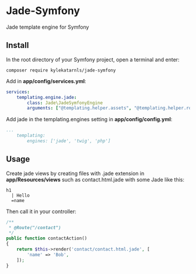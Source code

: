 # Jade-Symfony
Jade template engine for Symfony

## Install
In the root directory of your Symfony project, open a
terminal and enter:
```shell
composer require kylekatarnls/jade-symfony
```

Add in **app/config/services.yml**:
```yml
services:
    templating.engine.jade:
        class: Jade\JadeSymfonyEngine
        arguments: ["@templating.helper.assets", "@templating.helper.router"]
```

Add jade in the templating.engines setting in **app/config/config.yml**:
```yml
...
    templating:
        engines: ['jade', 'twig', 'php']
```

## Usage
Create jade views by creating files with .jade extension
in **app/Resources/views** such as contact.html.jade with
some Jade like this:
```jade
h1
  | Hello
  =name
```
Then call it in your controller:
```php
/**
 * @Route("/contact")
 */
public function contactAction()
{
    return $this->render('contact/contact.html.jade', [
        'name' => 'Bob',
    ]);
}
```
